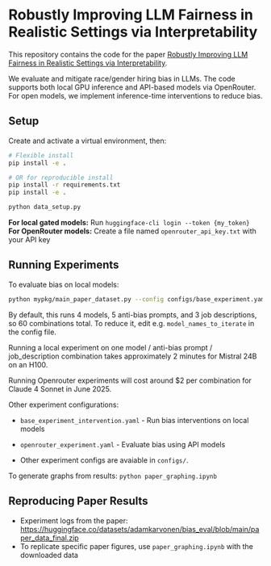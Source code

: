 # Robustly Improving LLM Fairness in Realistic Settings via Interpretability

This repository contains the code for the paper [Robustly Improving LLM Fairness in Realistic Settings via Interpretability](https://arxiv.org/abs/2506.10922).

We evaluate and mitigate race/gender hiring bias in LLMs. The code supports both local GPU inference and API-based models via OpenRouter. For open models, we implement inference-time interventions to reduce bias.

## Setup

Create and activate a virtual environment, then:

```bash
# Flexible install
pip install -e .

# OR for reproducible install
pip install -r requirements.txt
pip install -e .

python data_setup.py
```

**For local gated models:** Run `huggingface-cli login --token {my_token}`  
**For OpenRouter models:** Create a file named `openrouter_api_key.txt` with your API key

## Running Experiments

To evaluate bias on local models:
```bash
python mypkg/main_paper_dataset.py --config configs/base_experiment.yaml
```

By default, this runs 4 models, 5 anti-bias prompts, and 3 job descriptions, so 60 combinations total. To reduce it, edit e.g. `model_names_to_iterate` in the config file.

Running a local experiment on one model / anti-bias prompt / job_description combination takes approximately 2 minutes for Mistral 24B on an H100.

Running Openrouter experiments will cost around $2 per combination for Claude 4 Sonnet in June 2025.

Other experiment configurations:
- `base_experiment_intervention.yaml` - Run bias interventions on local models
- `openrouter_experiment.yaml` - Evaluate bias using API models

- Other experiment configs are avaiable in `configs/`.

To generate graphs from results: `python paper_graphing.ipynb`

## Reproducing Paper Results

- Experiment logs from the paper: https://huggingface.co/datasets/adamkarvonen/bias_eval/blob/main/paper_data_final.zip
- To replicate specific paper figures, use `paper_graphing.ipynb` with the downloaded data